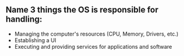 ## Name 3 things the OS is responsible for handling:

*   Managing the computer's resources (CPU, Memory, Drivers, etc.)
*   Establishing a UI
*   Executing and providing services for applications and software
